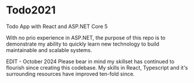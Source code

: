 # Todo2021

Todo App with React and ASP.NET Core 5

With no prio experience in ASP.NET, the purpose of this repo is to demonstrate my ability to quickly learn new technology to build maintainable and scalable systems.


EDIT - October 2024
Please bear in mind my skillset has continued to flourish since creating this codebase. My skills in React, Typescript and it's surrounding resources have improved ten-fold since.


